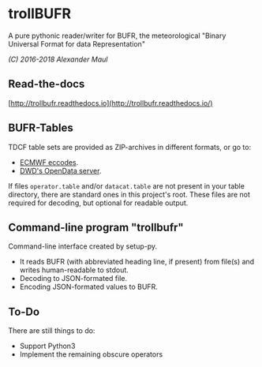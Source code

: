 # trollBUFR
A pure pythonic reader/writer for BUFR, the meteorological
"Binary Universal Format for data Representation"

_(C) 2016-2018 Alexander Maul_

## Read-the-docs
[http://trollbufr.readthedocs.io](http://trollbufr.readthedocs.io/)

## BUFR-Tables
TDCF table sets are provided as ZIP-archives in different formats, or go to:
* [ECMWF eccodes](https://software.ecmwf.int/wiki/display/ECC/ecCodes+Home).
* [DWD's OpenData server](https://opendata.dwd.de/weather/lib/bufr/).

If files `operator.table` and/or `datacat.table` are not present in your table
directory, there are standard ones in this project's root.
These files are not required for decoding, but optional for readable output.

## Command-line program "trollbufr"
Command-line interface created by setup-py.

* It reads BUFR (with abbreviated heading line, if present) from file(s) and
  writes human-readable to stdout.
* Decoding to JSON-formated file.
* Encoding JSON-formated values to BUFR.

## To-Do
There are still things to do:

* Support Python3
* Implement the remaining obscure operators
